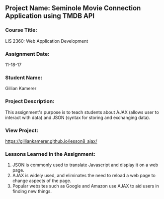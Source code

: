 ## Project Name:  Seminole Movie Connection Application using TMDB API

### Course Title:
LIS 2360:  Web Application Development

### Assignment Date:  
11-18-17

### Student Name:  
Gillian Kamerer

### Project Description:
This assignment's purpose is to teach students about AJAX (allows user to interact with data) and JSON (syntax for storing and exchanging data).

### View Project:
https://gilliankamerer.github.io/lesson8_ajax/

### Lessons Learned in the Assignment:
1. JSON is commonly used to translate Javascript and display it on a web page. 
2. AJAX is widely used, and eliminates the need to reload a web page to change aspects of the page.
3. Popular websites such as Google and Amazon use AJAX to aid users in finding new things.

